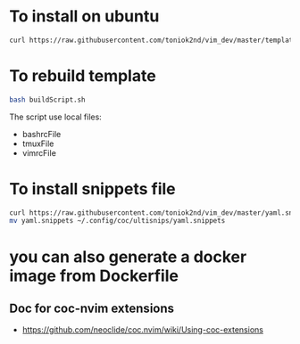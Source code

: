 # To install on ubuntu
```bash
curl https://raw.githubusercontent.com/toniok2nd/vim_dev/master/template |bash
```

# To rebuild template
```bash
bash buildScript.sh
```
The script use local files:
- bashrcFile
- tmuxFile
- vimrcFile

# To install snippets file 
```bash
curl https://raw.githubusercontent.com/toniok2nd/vim_dev/master/yaml.snippets -O
mv yaml.snippets ~/.config/coc/ultisnips/yaml.snippets
```

# you can also generate a docker image from Dockerfile

## Doc for coc-nvim extensions
- https://github.com/neoclide/coc.nvim/wiki/Using-coc-extensions
